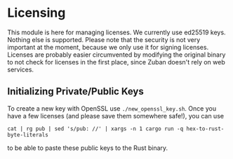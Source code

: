 # Licensing

This module is here for managing licenses. We currently use ed25519 keys.
Nothing else is supported. Please note that the security is not
very important at the moment, because we only use it for signing licenses.
Licenses are probably easier circumvented by modifying the original binary to
not check for licenses in the first place, since Zuban doesn't rely on web
services.

## Initializing Private/Public Keys

To create a new key with OpenSSL use `./new_openssl_key.sh`. Once you have a
few licenses (and please save them somewhere safe!), you can use

```
cat | rg pub | sed 's/pub: //' | xargs -n 1 cargo run -q hex-to-rust-byte-literals
```

to be able to paste these public keys to the Rust binary.
